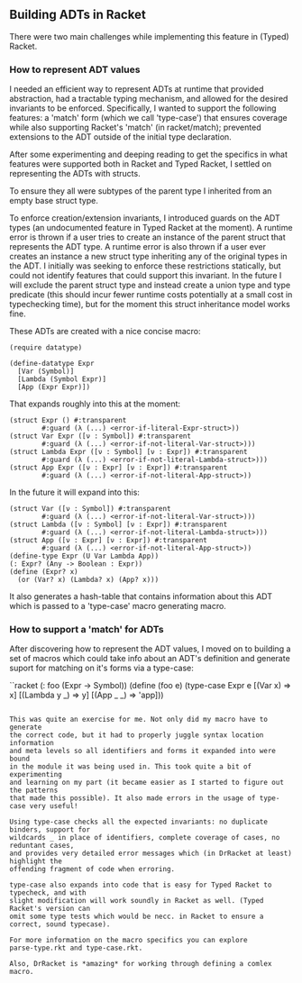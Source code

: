 
## Building ADTs in Racket

There were two main challenges while implementing this feature
in (Typed) Racket.


### How to represent ADT values

I needed an efficient way to represent ADTs at runtime that
provided abstraction, had a tractable typing mechanism, and
allowed for the desired invariants to be enforced. Specifically,
I wanted to support the following features: a 'match' form (which
we call 'type-case') that ensures coverage while also supporting
Racket's 'match'
(in racket/match); prevented extensions to the ADT outside of
the initial type declaration.

After some experimenting and deeping reading to get the specifics
in what features were supported both in Racket and Typed Racket,
I settled on representing the ADTs with structs.

To ensure they all were subtypes of the parent type I inherited
from an empty base struct type.

To enforce creation/extension invariants, I introduced guards on
the ADT types (an undocumented feature in Typed Racket at the
moment). A runtime error is thrown if a user tries to create an
instance of the parent struct that represents the ADT type. A
runtime error is also thrown if a user ever creates an instance a
new struct type inheriting any of the original types in the ADT.
I initially was seeking to enforce these restrictions statically,
but could not identify features that could support this
invariant.  In the future I will exclude the parent struct type
and instead create a union type and type predicate (this should
incur fewer runtime costs potentially at a small cost in
typechecking time), but for the moment this struct inheritance
model works fine.

These ADTs are created with a nice concise macro:

```racket
(require datatype)

(define-datatype Expr
  [Var (Symbol)]
  [Lambda (Symbol Expr)]
  [App (Expr Expr)])
```

That expands roughly into this at the moment:

```racket
(struct Expr () #:transparent
        #:guard (λ (...) <error-if-literal-Expr-struct>))
(struct Var Expr ([ν : Symbol]) #:transparent
        #:guard (λ (...) <error-if-not-literal-Var-struct>)))
(struct Lambda Expr ([ν : Symbol] [ν : Expr]) #:transparent
        #:guard (λ (...) <error-if-not-literal-Lambda-struct>)))
(struct App Expr ([ν : Expr] [ν : Expr]) #:transparent
        #:guard (λ (...) <error-if-not-literal-App-struct>))
```

In the future it will expand into this:


```racket
(struct Var ([ν : Symbol]) #:transparent
        #:guard (λ (...) <error-if-not-literal-Var-struct>)))
(struct Lambda ([ν : Symbol] [ν : Expr]) #:transparent
        #:guard (λ (...) <error-if-not-literal-Lambda-struct>)))
(struct App ([ν : Expr] [ν : Expr]) #:transparent
        #:guard (λ (...) <error-if-not-literal-App-struct>))
(define-type Expr (U Var Lambda App))
(: Expr? (Any -> Boolean : Expr))
(define (Expr? x)
  (or (Var? x) (Lambda? x) (App? x)))
```

It also generates a hash-table that contains information about this ADT
which is passed to a 'type-case' macro generating macro.

### How to support a 'match' for ADTs

After discovering how to represent the ADT values, I moved on to
building a set of macros which could take info about an ADT's definition
and generate suport for matching on it's forms via a type-case:

``racket
(: foo (Expr -> Symbol))
(define (foo e)
  (type-case Expr e
    [(Var x) => x]
    [(Lambda y _) => y]
    [(App _ _) => 'app]))
```

This was quite an exercise for me. Not only did my macro have to generate
the correct code, but it had to properly juggle syntax location information
and meta levels so all identifiers and forms it expanded into were bound
in the module it was being used in. This took quite a bit of experimenting
and learning on my part (it became easier as I started to figure out the patterns
that made this possible). It also made errors in the usage of type-case very useful!

Using type-case checks all the expected invariants: no duplicate binders, support for
wildcards _ in place of identifiers, complete coverage of cases, no reduntant cases,
and provides very detailed error messages which (in DrRacket at least) highlight the
offending fragment of code when erroring.

type-case also expands into code that is easy for Typed Racket to typecheck, and with
slight modification will work soundly in Racket as well. (Typed Racket's version can
omit some type tests which would be necc. in Racket to ensure a correct, sound typecase).

For more information on the macro specifics you can explore
parse-type.rkt and type-case.rkt.

Also, DrRacket is *amazing* for working through defining a comlex macro.
